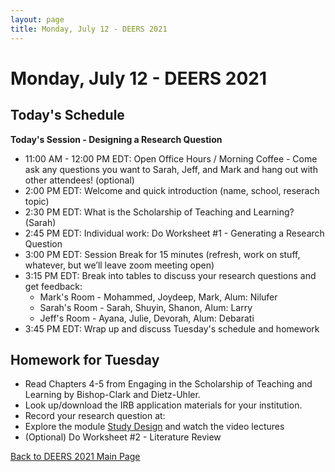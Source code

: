 ```yaml
---
layout: page
title: Monday, July 12 - DEERS 2021
---
```


# Monday, July 12 - DEERS 2021

## Today's Schedule

__Today's Session - Designing a Research Question__

* 11:00 AM - 12:00 PM EDT: Open Office Hours / Morning Coffee - Come ask any questions you want to Sarah, Jeff, and Mark and hang out with other attendees!  (optional)
* 2:00 PM EDT: Welcome and quick introduction (name, school, reserach topic)
* 2:30 PM EDT: What is the Scholarship of Teaching and Learning? (Sarah)
* 2:45 PM EDT: Individual work: Do Worksheet #1 - Generating a Research Question
* 3:00 PM EDT: Session Break for 15 minutes (refresh, work on stuff, whatever, but we’ll leave zoom meeting open)
* 3:15 PM EDT: Break into tables to discuss your research questions and get feedback:
    * Mark's Room - Mohammed, Joydeep, Mark, Alum: Nilufer
    * Sarah's Room - Sarah, Shuyin, Shanon, Alum: Larry
    * Jeff's Room - Ayana, Julie, Devorah, Alum: Debarati
* 3:45 PM EDT: Wrap up and discuss Tuesday's schedule and homework

## Homework for Tuesday

* Read Chapters 4-5 from Engaging in the Scholarship of Teaching and Learning by Bishop-Clark and Dietz-Uhler.
* Look up/download the IRB application materials for your institution.
* Record your research question at:
* Explore the module [Study Design](/modules/study%20design/introduction/) and watch the video lectures
* (Optional) Do Worksheet #2 - Literature Review

[Back to DEERS 2021 Main Page](/deers2021)